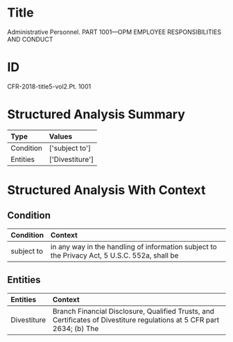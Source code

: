 # Title

 Administrative Personnel. PART 1001—OPM EMPLOYEE RESPONSIBILITIES AND CONDUCT


# ID

 CFR-2018-title5-vol2.Pt. 1001


# Structured Analysis Summary

| Type      | Values          |
|:----------|:----------------|
| Condition | ['subject to']  |
| Entities  | ['Divestiture'] |


# Structured Analysis With Context

 


## Condition

| Condition   | Context                                                                                       |
|:------------|:----------------------------------------------------------------------------------------------|
| subject to  | in any way in the handling of information subject to the Privacy Act, 5 U.S.C. 552a, shall be |


## Entities

| Entities    | Context                                                                                                                |
|:------------|:-----------------------------------------------------------------------------------------------------------------------|
| Divestiture | Branch Financial Disclosure, Qualified Trusts, and Certificates of Divestiture regulations at 5 CFR part 2634; (b) The |


